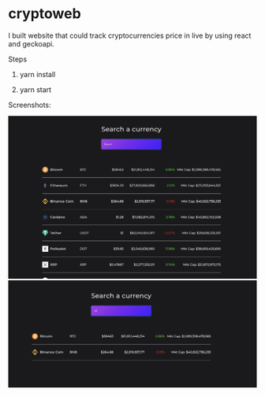 # cryptoweb

I built website that could track cryptocurrencies price in live by using react and geckoapi.

Steps

1. yarn install

2. yarn start

Screenshots:

![SS1](SS1.png "screenshot")
![SS2](SS2.png "screenshot")
